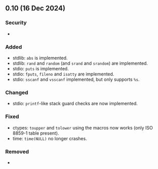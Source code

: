 ## 0.10 (16 Dec 2024)

### Security
- 

### Added
- stdlib: `abs` is implemented.
- stdlib: `rand` and `random` (and `srand` and `srandom`) are implemented.
- stdio: `puts` is implemented.
- stdio: `fputs`, `fileno` and `isatty` are implemented.
- stdio: `sscanf` and `vsscanf` implemented, but only supports `%s`.

### Changed
- stdio: `printf`-like stack guard checks are now implemented.

### Fixed
- ctypes: `toupper` and `tolower` using the macros now works (only ISO 8859-1 table present).
- time: `time(NULL)` no longer crashes.

### Removed
- 
